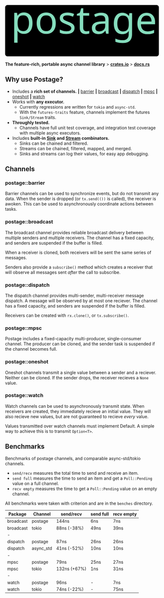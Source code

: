 <img width=950 src="./readme/postage-banner.svg">

**The feature-rich, portable async channel library** \> **[crates.io](https://crates.io/crates/postage)** \> **[docs.rs](https://docs.rs/postage/)**

## Why use Postage?
- Includes a **rich set of channels.**
  **|** [barrier](https://docs.rs/postage/latest/postage/barrier/index.html)
  **|** [broadcast](https://docs.rs/postage/latest/postage/broadcast/index.html)
  **|** [dispatch](https://docs.rs/postage/latest/postage/dispatch/index.html) 
  **|** [mpsc](https://docs.rs/postage/latest/postage/mpsc/index.html) 
  **|** [oneshot](https://docs.rs/postage/latest/postage/oneshot/index.html) 
  **|** [watch](https://docs.rs/postage/latest/postage/watch/index.html) 
- Works with **any executor.**
  - Currently regressions are written for `tokio` and `async-std`.
  - With the `futures-traits` feature, channels implement the futures `Sink/Stream` traits.
- **Throughly tested.**  
  - Channels have full unit test coverage, and integration test coverage with multiple async executors.
- Includes **built-in [Sink](https://docs.rs/postage/latest/postage/sink/trait.Sink.html) and [Stream](https://docs.rs/postage/latest/postage/stream/trait.Stream.html) combinators.** 
  - Sinks can be chained and filtered.
  - Streams can be chained, filtered, mapped, and merged.
  - Sinks and streams can log their values, for easy app debugging.

## Channels
### postage::barrier
Barrier channels can be used to synchronize events, but do not transmit any data.  When the sender is dropped (or `tx.send(())` is called), the receiver is awoken.  This can be used to asynchronously coordinate actions between tasks.

### postage::broadcast
The broadcast channel provides reliable broadcast delivery between multiple senders and multiple receivers.  The channel has a fixed capacity, and senders are suspended if the buffer is filled.

When a receiver is cloned, both receivers will be sent the same series of messages.

Senders also provide a `subscribe()` method which creates a receiver that will observe all messages sent *after* the call to subscribe.

### postage::dispatch
The dispatch channel provides multi-sender, multi-receiver message dispatch.  A message will be observed by at most one reciever.  The channel has a fixed capacity, and senders are suspended if the buffer is filled.

Receivers can be created with `rx.clone()`, or `tx.subscribe()`.

### postage::mpsc
Postage includes a fixed-capacity multi-producer, single-consumer channel.  The producer can be cloned, and the sender task is suspended if the channel becomes full.

### postage::oneshot
Oneshot channels transmit a single value between a sender and a reciever.  Neither can be cloned.  If the sender drops, the receiver recieves a `None` value.

### postage::watch
Watch channels can be used to asynchronously transmit state.  When receivers are created, they immediately recieve an initial value.  They will also recieve new values, but are not guaranteed to recieve *every* value.

Values transmitted over watch channels must implement Default.  A simple way to achieve this is to transmit `Option<T>`.

## Benchmarks
Benchmarks of postage channels, and comparable async-std/tokio channels. 

- `send/recv` measures the total time to send and receive an item.
- `send full` measures the time to send an item and get a `Poll::Pending` value on a full channel.
- `recv empty` measures the time to get a `Poll::Pending` value on an empty channel.

All benchmarks were taken with criterion and are in the `benches` directory.

| Package   | Channel   | send/recv    | send full | recv empty |
| --------- | --------- | ------------ | --------- | ---------- |
| broadcast | postage   | 144ns        | 6ns       | 7ns        |
| broadcast | tokio     | 88ns (-38%)  | 49ns      | 39ns       |
| -         |           |              |           |            |
| dispatch  | postage   | 87ns         | 26ns      | 26ns       |
| dispatch  | async_std | 41ns (-52%)  | 10ns      | 10ns       |
| -         |           |              |           |            |
| mpsc      | postage   | 79ns         | 25ns      | 27ns       |
| mpsc      | tokio     | 132ns (+67%) | 1ns       | 31ns       |
| -         |           |              |           |            |
| watch     | postage   | 96ns         | -         | 7ns        |
| watch     | tokio     | 74ns (-22%)  | -         | 75ns       |
